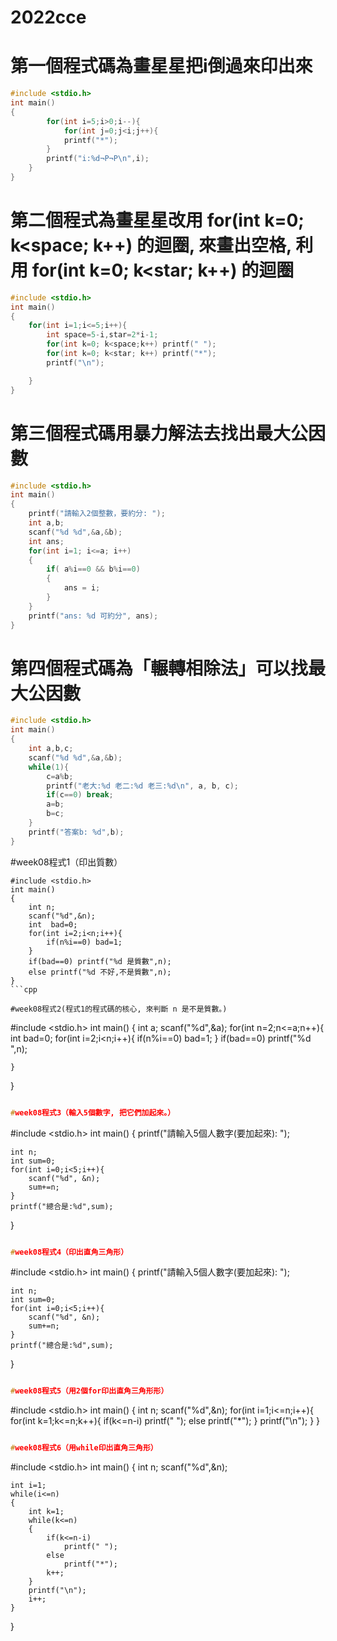 # 2022cce
# 第一個程式碼為畫星星把i倒過來印出來
```cpp
#include <stdio.h>
int main()
{
        for(int i=5;i>0;i--){
            for(int j=0;j<i;j++){
            printf("*");
        }
        printf("i:%d¬P¬P\n",i);
    }
}

```
# 第二個程式為畫星星改用 for(int k=0; k<space; k++) 的迴圈, 來畫出空格, 利用 for(int k=0; k<star; k++) 的迴圈
```cpp
#include <stdio.h>
int main()
{
    for(int i=1;i<=5;i++){
        int space=5-i,star=2*i-1;
        for(int k=0; k<space;k++) printf(" ");
        for(int k=0; k<star; k++) printf("*");
        printf("\n");

    }
}

```
# 第三個程式碼用暴力解法去找出最大公因數
```cpp
#include <stdio.h>
int main()
{
    printf("請輸入2個整數，要約分: ");
    int a,b;
    scanf("%d %d",&a,&b);
    int ans;
    for(int i=1; i<=a; i++)
    {
        if( a%i==0 && b%i==0)
        {
            ans = i;
        }
    }
    printf("ans: %d 可約分", ans);
}

```
# 第四個程式碼為「輾轉相除法」可以找最大公因數
```cpp
#include <stdio.h>
int main()
{
    int a,b,c;
    scanf("%d %d",&a,&b);
    while(1){
        c=a%b;
        printf("老大:%d 老二:%d 老三:%d\n", a, b, c);
        if(c==0) break;
        a=b;
        b=c;
    }
    printf("答案b: %d",b);
}

```


#week08程式1（印出質數）
```
#include <stdio.h>
int main()
{
    int n;
    scanf("%d",&n);
    int  bad=0;
    for(int i=2;i<n;i++){
        if(n%i==0) bad=1;
    }
    if(bad==0) printf("%d 是質數",n);
    else printf("%d 不好,不是質數",n);
}
```cpp

#week08程式2(程式1的程式碼的核心, 來判斷 n 是不是質數。)
```
#include <stdio.h>
int main()
{
	int a;
	scanf("%d",&a);
	for(int n=2;n<=a;n++){
		int bad=0;
		for(int i=2;i<n;i++){
			if(n%i==0) bad=1;
		}
		if(bad==0) printf("%d ",n);

	}
}
```cpp

#week08程式3（輸入5個數字, 把它們加起來。）
```
#include <stdio.h>
int main()
{
    printf("請輸入5個人數字(要加起來): ");

    int n;
    int sum=0;
    for(int i=0;i<5;i++){
        scanf("%d", &n);
        sum+=n;
    }
    printf("總合是:%d",sum);
}
```cpp

#week08程式4（印出直角三角形）
```
#include <stdio.h>
int main()
{
    printf("請輸入5個人數字(要加起來): ");

    int n;
    int sum=0;
    for(int i=0;i<5;i++){
        scanf("%d", &n);
        sum+=n;
    }
    printf("總合是:%d",sum);
}
```cpp

#week08程式5（用2個for印出直角三角形形）
```
#include <stdio.h>
int main()
{
    int n;
    scanf("%d",&n);
    for(int i=1;i<=n;i++){
        for(int k=1;k<=n;k++){
            if(k<=n-i) printf(" ");
            else printf("*");
        }
        printf("\n");
    }
}
```cpp

#week08程式6（用while印出直角三角形）
```
#include <stdio.h>
int main()
{
    int n;
    scanf("%d",&n);

    int i=1;
    while(i<=n)
    {
        int k=1;
        while(k<=n)
        {
            if(k<=n-i)
                printf(" ");
            else
                printf("*");
            k++;
        }
        printf("\n");
        i++;
    }
}
```cpp
